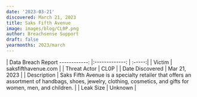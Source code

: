 ```yaml
---
date: '2023-03-21'
discovered: March 21, 2023
title: Saks Fifth Avenue
image: images/blog/CL0P.png
author: Breachsense Support
draft: false
yearmonths: 2023/march
---
```



| Data Breach Report
------------:     |:-------------:    | :-----:|
| Victim      | saksfifthavenue.com      | 
| Threat Actor      | CL0P      | 
| Date Discovered      | Mar 21, 2023      | 
| Description      | Saks Fifth Avenue is a specialty retailer that offers an assortment of handbags, shoes, jewelry, clothing, cosmetics, and gifts for women, men, and children.      | 
| Leak Size      | Unknown      | 


